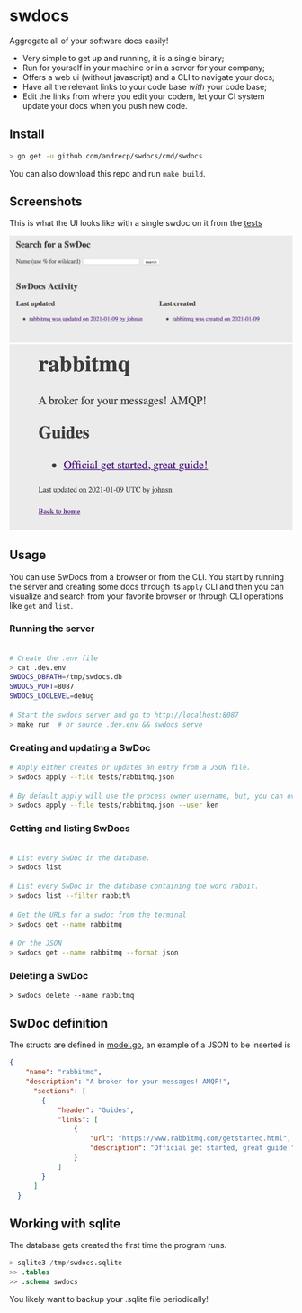 # swdocs
Aggregate all of your software docs easily!

* Very simple to get up and running, it is a single binary;
* Run for yourself in your machine or in a server for your company;
* Offers a web ui (without javascript) and a CLI to navigate your docs;
* Have all the relevant links to your code base *with* your code base;
* Edit the links from where you edit your codem, let your CI system update your docs when you push new code.

## Install

```bash
> go get -u github.com/andrecp/swdocs/cmd/swdocs
```

You can also download this repo and run `make build`.

## Screenshots

This is what the UI looks like with a single swdoc on it from the [tests](tests/rabbitmq.json)

![The home page](images/swdocs-home.png)
![Visualizing a SwDoc for rabbitmq](images/swdoc-page.png)

## Usage

You can use SwDocs from a browser or from the CLI. You start by running the server and creating some docs through its `apply` CLI and then you can visualize and search from your favorite browser or through CLI operations like `get` and `list`.

### Running the server

```bash

# Create the .env file
> cat .dev.env
SWDOCS_DBPATH=/tmp/swdocs.db
SWDOCS_PORT=8087
SWDOCS_LOGLEVEL=debug

# Start the swdocs server and go to http://localhost:8087
> make run  # or source .dev.env && swdocs serve

```

### Creating and updating a SwDoc

```bash
# Apply either creates or updates an entry from a JSON file.
> swdocs apply --file tests/rabbitmq.json

# By default apply will use the process owner username, but, you can override it too for CIs (say from jenkins to parse the commit owner username)
> swdocs apply --file tests/rabbitmq.json --user ken
```

### Getting and listing SwDocs

```bash

# List every SwDoc in the database.
> swdocs list

# List every SwDoc in the database containing the word rabbit.
> swdocs list --filter rabbit%

# Get the URLs for a swdoc from the terminal
> swdocs get --name rabbitmq

# Or the JSON
> swdocs get --name rabbitmq --format json
```

### Deleting a SwDoc

```
> swdocs delete --name rabbitmq
```

## SwDoc definition

The structs are defined in [model.go](model.go), an example of a JSON to be inserted is

```json
{
    "name": "rabbitmq",
    "description": "A broker for your messages! AMQP!",
      "sections": [
        {
            "header": "Guides",
            "links": [
                {
                    "url": "https://www.rabbitmq.com/getstarted.html",
                    "description": "Official get started, great guide!"
                }
            ]
        }
      ]
  }
```

## Working with sqlite

The database gets created the first time the program runs.

```sql
> sqlite3 /tmp/swdocs.sqlite
>> .tables
>> .schema swdocs
```

You likely want to backup your .sqlite file periodically!
